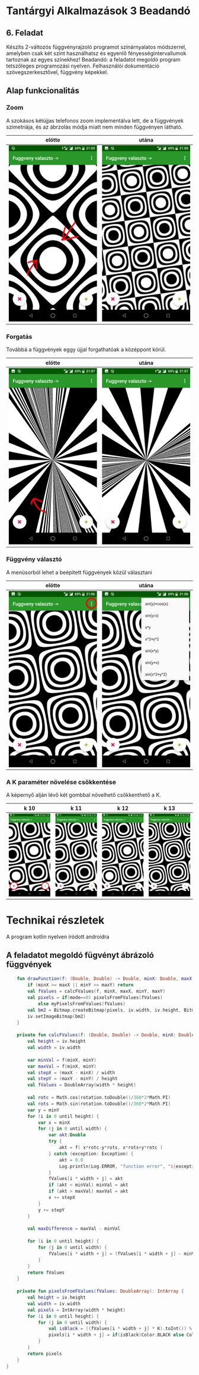 # Tantárgyi Alkalmazások 3 Beadandó

## 6. Feladat

Készíts 2-változós függvényrajzoló programot színárnyalatos módszerrel, amelyben csak
két színt használhatsz és egyenlő fényességintervallumok tartoznak az egyes színekhez!
Beadandó: a feladatot megoldó program tetszőleges programozási nyelven. Felhasználói
dokumentáció szövegszerkesztővel, függvény képekkel.

## Alap funkcionalitás

### Zoom

A szokásos kétújjas telefonos zoom implementálva lett, de a függvények szimetriája, és az ábrzolás módja miatt nem minden függvényen látható.

|elötte|utána|
|-|-|
| <img src="md_resources/zoom1.png" width=300> | <img src="md_resources/zoom2.png" width=300>|

### Forgatás

Továbbá a függvények eggy újjal forgathatóak a középpont körül.

|elötte|utána|
|-|-|
| <img src="md_resources/rot1.png" width=300> | <img src="md_resources/rot2.png" width=300>|

### Függvény választó

A menüsorból lehet a beépített függvények közül választani

|elötte|utána|
|-|-|
| <img src="md_resources/fv1.png" width=300> | <img src="md_resources/fv2.png" width=300>|

### A K paraméter növelése csökkentése

A képernyő alján lévő két gombbal növelhető csökkenthető a K.

|k 10|k 11|k 12|k 13|
|-|-|-|-|
| <img src="md_resources/k10.png" width=150> | <img src="md_resources/k11.png" width=150>|<img src="md_resources/k12.png" width=150>|<img src="md_resources/k13.png" width=150>|


# Technikai részletek

A program kotlin nyelven íródott androidra

## A feladatot megoldó fügvényt ábrázoló függvények
```kotlin
    fun drawFunction(f: (Double, Double) -> Double, minX: Double, maxX: Double, minY: Double, maxY: Double) {
        if (minX >= maxX || minY >= maxY) return
        val fValues = calcFValues(f, minX, maxX, minY, maxY)
        val pixels = if(mode==0) pixelsFromFValues(fValues)
            else myPixelsFromFValues(fValues)
        val bm2 = Bitmap.createBitmap(pixels, iv.width, iv.height, Bitmap.Config.ARGB_8888)
        iv.setImageBitmap(bm2)
    }

    private fun calcFValues(f: (Double, Double) -> Double, minX: Double, maxX: Double, minY: Double, maxY: Double): DoubleArray {
        val height = iv.height
        val width = iv.width

        var minVal = f(minX, minY)
        var maxVal = f(minX, minY)
        val stepX = (maxX - minX) / width
        val stepY = (maxY - minY) / height
        val fValues = DoubleArray(width * height)

        val rotc = Math.cos(rotation.toDouble()/360*2*Math.PI)
        val rots = Math.sin(rotation.toDouble()/360*2*Math.PI)
        var y = minY
        for (i in 0 until height) {
            var x = minX
            for (j in 0 until width) {
                var akt:Double
                try {
                    akt = f( x*rotc-y*rots, x*rots+y*rotc )
                } catch (exception: Exception) {
                    akt = 0.0
                    Log.println(Log.ERROR, "function error", "${exception.message}")
                }
                fValues[i * width + j] = akt
                if (akt < minVal) minVal = akt
                if (akt > maxVal) maxVal = akt
                x += stepX
            }
            y += stepY
        }

        val maxDifference = maxVal - minVal

        for (i in 0 until height) {
            for (j in 0 until width) {
                fValues[i * width + j] = (fValues[i * width + j] - minVal) / maxDifference
            }
        }
        return fValues
    }

    private fun pixelsFromFValues(fValues: DoubleArray): IntArray {
        val height = iv.height
        val width = iv.width
        val pixels = IntArray(width * height)
        for (i in 0 until height) {
            for (j in 0 until width) {
                val isBlack = ((fValues[i * width + j] * K).toInt()) % 2 == 0
                pixels[i * width + j] = if(isBlack)Color.BLACK else Color.WHITE
            }
        }
        return pixels
    }
}
```

